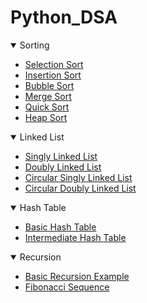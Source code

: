 # Python_DSA

<details open>
<summary>Sorting</summary>

- [Selection Sort](https://github.com/Pravesh22/Python-_DSA/blob/master/sorting/selection_sort.py)
- [Insertion Sort](https://github.com/Pravesh22/Python-_DSA/blob/master/sorting/insertion_sort.py)
- [Bubble Sort](https://github.com/Pravesh22/Python-_DSA/blob/master/sorting/bubble_sort.py)
- [Merge Sort](https://github.com/Pravesh22/Python-_DSA/blob/master/sorting/merge_sort.py)
- [Quick Sort](https://github.com/Pravesh22/Python-_DSA/blob/master/sorting/quick_sort.py)
- [Heap Sort](https://github.com/Pravesh22/Python-_DSA/blob/master/sorting/heap_sort.py)

</details>

<details open>
<summary>Linked List</summary>

- [Singly Linked List](https://github.com/Pravesh22/Python-_DSA/blob/master/linked_list/singly_linked_list.py)
- [Doubly Linked List](https://github.com/Pravesh22/Python-_DSA/blob/master/linked_list/doubly_linked_list.py)
- [Circular Singly Linked List](https://github.com/Pravesh22/Python-_DSA/blob/master/linked_list/circular_singly_linked_list.py)
- [Circular Doubly Linked List](https://github.com/Pravesh22/Python-_DSA/blob/master/linked_list/circular_doubly_linked_list.py)

</details>

<details open>
<summary>Hash Table</summary>

- [Basic Hash Table](https://github.com/Pravesh22/Python-_DSA/blob/master/hash_map/basic_hash_table.py)
- [Intermediate Hash Table](https://github.com/Pravesh22/Python-_DSA/blob/master/hash_map/intermediate_hash_table.py)

</details>

<details open>
<summary>Recursion</summary>

- [Basic Recursion Example](https://github.com/Pravesh22/Python-_DSA/blob/master/recursion/basic_sum_in_recursion.py)
- [Fibonacci Sequence](https://github.com/Pravesh22/Python-_DSA/blob/master/recursion/fibonacci_sequence.py)

</details>

